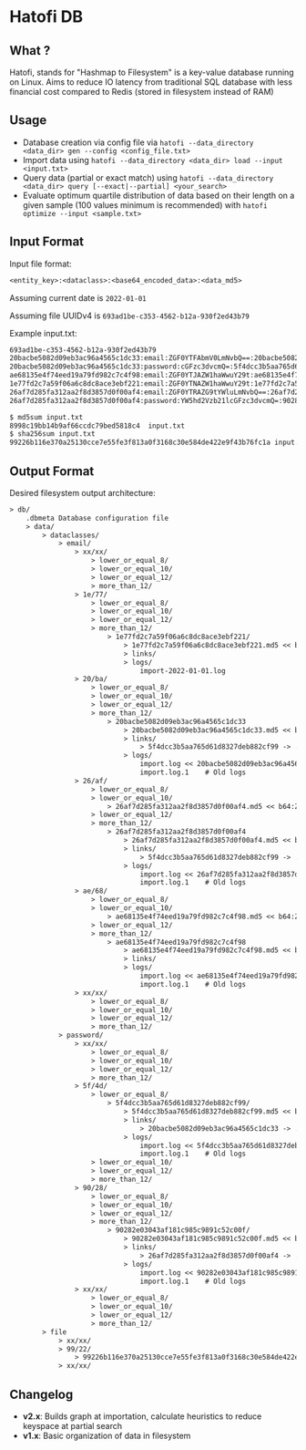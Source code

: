 # Hatofi DB

## What ?

Hatofi, stands for "Hashmap to Filesystem" is a key-value database running on Linux. Aims to reduce IO latency from traditional SQL database with less financial cost compared to Redis (stored in filesystem instead of RAM)

## Usage

- Database creation via config file via `hatofi --data_directory <data_dir> gen --config <config_file.txt>`
- Import data using `hatofi --data_directory <data_dir> load --input <input.txt>`
- Query data (partial or exact match) using `hatofi --data_directory <data_dir> query [--exact|--partial] <your_search>`
- Evaluate optimum quartile distribution of data based on their length on a given sample (100 values minimum is recommended) with `hatofi optimize --input <sample.txt>`

## Input Format

Input file format:
```txt
<entity_key>:<dataclass>:<base64_encoded_data>:<data_md5>
```
Assuming current date is `2022-01-01`

Assuming file UUIDv4 is `693ad1be-c353-4562-b12a-930f2ed43b79`

Example input.txt:
```txt
693ad1be-c353-4562-b12a-930f2ed43b79
20bacbe5082d09eb3ac96a4565c1dc33:email:ZGF0YTFAbmV0LmNvbQ==:20bacbe5082d09eb3ac96a4565c1dc33
20bacbe5082d09eb3ac96a4565c1dc33:password:cGFzc3dvcmQ=:5f4dcc3b5aa765d61d8327deb882cf99
ae68135e4f74eed19a79fd982c7c4f98:email:ZGF0YTJAZW1haWwuY29t:ae68135e4f74eed19a79fd982c7c4f98
1e77fd2c7a59f06a6c8dc8ace3ebf221:email:ZGF0YTNAZW1haWwuY29t:1e77fd2c7a59f06a6c8dc8ace3ebf221
26af7d285fa312aa2f8d3857d0f00af4:email:ZGF0YTRAZG9tYWluLmNvbQ==:26af7d285fa312aa2f8d3857d0f00af4
26af7d285fa312aa2f8d3857d0f00af4:password:YW5hd2Vzb21lcGFzc3dvcmQ=:90282e03043af181c985c9891c52c00f
```

```bash
$ md5sum input.txt 
8998c19bb14b9af66ccdc79bed5818c4  input.txt
$ sha256sum input.txt
99226b116e370a25130cce7e55fe3f813a0f3168c30e584de422e9f43b76fc1a input.txt
```

## Output Format

Desired filesystem output architecture:
```txt
> db/
    .dbmeta Database configuration file
    > data/
        > dataclasses/
            > email/
                > xx/xx/
                    > lower_or_equal_8/
                    > lower_or_equal_10/
                    > lower_or_equal_12/
                    > more_than_12/
                > 1e/77/
                    > lower_or_equal_8/
                    > lower_or_equal_10/
                    > lower_or_equal_12/
                    > more_than_12/
                        > 1e77fd2c7a59f06a6c8dc8ace3ebf221/
                            > 1e77fd2c7a59f06a6c8dc8ace3ebf221.md5 << b64:ZGF0YTNAZW1haWwuY29t
                            > links/
                            > logs/
                                import-2022-01-01.log
                > 20/ba/
                    > lower_or_equal_8/
                    > lower_or_equal_10/
                    > lower_or_equal_12/
                    > more_than_12/
                        > 20bacbe5082d09eb3ac96a4565c1dc33
                            > 20bacbe5082d09eb3ac96a4565c1dc33.md5 << b64:ZGF0YTFAbmV0LmNvbQ==
                            > links/
                                > 5f4dcc3b5aa765d61d8327deb882cf99 -> ../../../../../password/5f/4d/5f4dcc3b5aa765d61d8327deb882cf99
                            > logs/
                                import.log << 20bacbe5082d09eb3ac96a4565c1dc33 2022-01-01 693ad1be-c353-4562-b12a-930f2ed43b79
                                import.log.1    # Old logs
                > 26/af/
                    > lower_or_equal_8/
                    > lower_or_equal_10/
                        > 26af7d285fa312aa2f8d3857d0f00af4.md5 << b64:ZGF0YTRAZG9tYWluLmNvbQ==
                    > lower_or_equal_12/
                    > more_than_12/
                        > 26af7d285fa312aa2f8d3857d0f00af4
                            > 26af7d285fa312aa2f8d3857d0f00af4.md5 << b64:ZGF0YTRAZG9tYWluLmNvbQ==
                            > links/
                                > 5f4dcc3b5aa765d61d8327deb882cf99 -> ../../../../../password/90/28/90282e03043af181c985c9891c52c00f
                            > logs/
                                import.log << 26af7d285fa312aa2f8d3857d0f00af4 2022-01-01 693ad1be-c353-4562-b12a-930f2ed43b79
                                import.log.1    # Old logs
                > ae/68/
                    > lower_or_equal_8/
                    > lower_or_equal_10/
                        > ae68135e4f74eed19a79fd982c7c4f98.md5 << b64:ZGF0YTJAZW1haWwuY29t
                    > lower_or_equal_12/
                    > more_than_12/
                        > ae68135e4f74eed19a79fd982c7c4f98
                            > ae68135e4f74eed19a79fd982c7c4f98.md5 << b64:ZGF0YTJAZW1haWwuY29t
                            > links/
                            > logs/
                                import.log << ae68135e4f74eed19a79fd982c7c4f98 2022-01-01 693ad1be-c353-4562-b12a-930f2ed43b79
                                import.log.1    # Old logs
                > xx/xx/
                    > lower_or_equal_8/
                    > lower_or_equal_10/
                    > lower_or_equal_12/
                    > more_than_12/
            > password/
                > xx/xx/
                    > lower_or_equal_8/
                    > lower_or_equal_10/
                    > lower_or_equal_12/
                    > more_than_12/
                > 5f/4d/
                    > lower_or_equal_8/
                        > 5f4dcc3b5aa765d61d8327deb882cf99/
                            > 5f4dcc3b5aa765d61d8327deb882cf99.md5 << b64:cGFzc3dvcmQ=
                            > links/
                                > 20bacbe5082d09eb3ac96a4565c1dc33 -> ../../../../../email/20/ba/20bacbe5082d09eb3ac96a4565c1dc33
                            > logs/
                                import.log << 5f4dcc3b5aa765d61d8327deb882cf99 2020-01-01 693ad1be-c353-4562-b12a-930f2ed43b79
                                import.log.1    # Old logs
                    > lower_or_equal_10/
                    > lower_or_equal_12/
                    > more_than_12/
                > 90/28/
                    > lower_or_equal_8/
                    > lower_or_equal_10/
                    > lower_or_equal_12/
                    > more_than_12/
                        > 90282e03043af181c985c9891c52c00f/
                            > 90282e03043af181c985c9891c52c00f.md5 << b64:YW5hd2Vzb21lcGFzc3dvcmQ=
                            > links/
                                > 26af7d285fa312aa2f8d3857d0f00af4 -> ../../../../../email/26/af/26af7d285fa312aa2f8d3857d0f00af4
                            > logs/
                                import.log << 90282e03043af181c985c9891c52c00f 2020-01-01 693ad1be-c353-4562-b12a-930f2ed43b79
                                import.log.1    # Old logs
                > xx/xx/
                    > lower_or_equal_8/
                    > lower_or_equal_10/
                    > lower_or_equal_12/
                    > more_than_12/
        > file
            > xx/xx/
            > 99/22/
                > 99226b116e370a25130cce7e55fe3f813a0f3168c30e584de422e9f43b76fc1a.sha256 << md5 8998c19bb14b9af66ccdc79bed5818c4 2022-01-01 << sha256 99226b116e370a25130cce7e55fe3f813a0f3168c30e584de422e9f43b76fc1a 2022-01-01 << status started << status done
            > xx/xx/
```

## Changelog

- **v2.x**: Builds graph at importation, calculate heuristics to reduce keyspace at partial search
- **v1.x**: Basic organization of data in filesystem